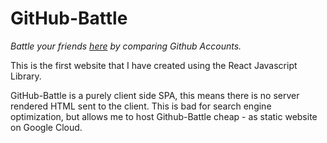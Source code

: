 # GitHub-Battle
*Battle your friends [here](https://www.chadwelch.us/github-battle) by comparing Github Accounts.*

This is the first website that I have created using the React Javascript Library.

GitHub-Battle is a purely client side SPA, this means there is no server
rendered HTML sent to the client. This is bad for search engine optimization, but
allows me to host Github-Battle cheap - as static website on Google Cloud. 
